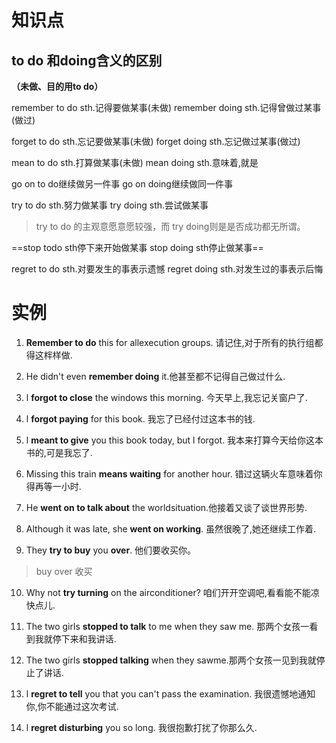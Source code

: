 # 知识点
## to do 和doing含义的区别

**（未做、目的用to do）**

remember to do sth.记得要做某事(未做)
remember doing sth.记得曾做过某事(做过)

forget to do sth.忘记要做某事(未做)
forget doing sth.忘记做过某事(做过)

mean to do sth.打算做某事(未做)
mean doing sth.意味着,就是

go on to do继续做另一件事
go on doing继续做同一件事

try to do sth.努力做某事
try doing sth.尝试做某事
>try to do 的主观意愿意愿较强，而 try doing则是是否成功都无所谓。 


==stop todo sth停下来开始做某事
stop doing sth停止做某事==

regret to do sth.对要发生的事表示遗憾
regret doing sth.对发生过的事表示后悔



# 实例
1. **Remember to do** this for allexecution groups. 请记住,对于所有的执行组都得这柈样做.

2. He didn't even **remember doing** it.他甚至都不记得自己做过什么.

3. l **forgot to close** the windows this morning.  今天早上,我忘记关窗户了.

4. l **forgot paying** for this book.  我忘了已经付过这本书的钱.

5. l **meant to give** you this book today, but l forgot.  我本来打算今天给你这本书的,可是我忘了.

6. Missing this train **means waiting** for another hour.  错过这辆火车意味着你得再等一小时.

7. He **went on to talk about** the worldsituation.他接着又谈了谈世界形势.

8. Although it was late, she **went on working**.   虽然很晚了,她还继续工作着.

9. They **try to buy** you **over**.  他们要收买你。
>buy over 收买

10. Why not **try turning** on the airconditioner?   咱们开开空调吧,看看能不能凉快点儿.

11. The two girls **stopped to talk** to me when they saw me.  那两个女孩一看到我就停下来和我讲话.

12. The two girls **stopped talking** when they sawme.那两个女孩一见到我就停止了讲话.

13. l **regret to tell** you that you can't pass the examination. 我很遗憾地通知你,你不能通过这次考试.

14. l **regret disturbing** you so long. 我很抱歉打扰了你那么久.